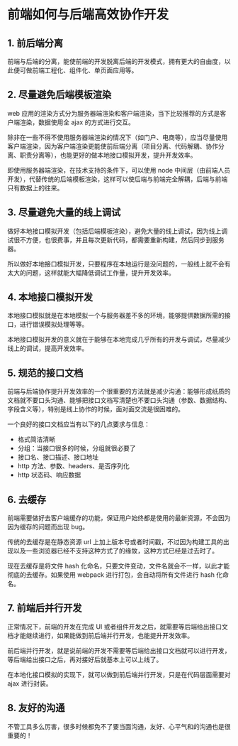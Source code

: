 <!--
 * @Description: 
 * @Author: Linxian Hong
 * @Date: 2021-10-25 17:23:43
 * @LastEditTime: 2021-10-25 17:43:07
 * @LastEditors: Linxian Hong
-->
# 前端如何与后端高效协作开发

## 1. 前后端分离  
   
   前端与后端的分离，能使前端的开发脱离后端的开发模式，拥有更大的自由度，以此便可做前端工程化、组件化、单页面应用等。 

## 2. 尽量避免后端模板渲染  

   web 应用的渲染方式分为服务器端渲染和客户端渲染，当下比较推荐的方式是客户端渲染，数据使用全 ajax 的方式进行交互。 
   
   除非在一些不得不使用服务器端渲染的情况下（如门户、电商等），应当尽量使用客户端渲染，因为客户端渲染更能使前后端分离（项目分离、代码解耦、协作分离、职责分离等），也能更好的做本地接口模拟开发，提升开发效率。 
   
   即使用服务器端渲染，在技术支持的条件下，可以使用 node 中间层（由前端人员开发），代替传统的后端模板渲染，这样可以使后端与前端完全解耦，后端与前端只有数据上的往来。 

## 3. 尽量避免大量的线上调试 

  做好本地接口模拟开发（包括后端模板渲染），避免大量的线上调试，因为线上调试很不方便，也很费事，并且每次更新代码，都需要重新构建，然后同步到服务器。 
  
  所以做好本地接口模拟开发，只要程序在本地运行是没问题的，一般线上就不会有太大的问题，这样就能大幅降低调试工作量，提升开发效率。 

## 4. 本地接口模拟开发 

  本地接口模拟就是在本地模拟一个与服务器差不多的环境，能够提供数据所需的接口，进行错误模拟处理等等。 
  
  本地接口模拟开发的意义就在于能够在本地完成几乎所有的开发与调试，尽量减少线上的调试，提高开发效率。 

## 5. 规范的接口文档 

  前端与后端协作提升开发效率的一个很重要的方法就是减少沟通：能够形成纸质的文档就不要口头沟通、能够把接口文档写清楚也不要口头沟通（参数、数据结构、字段含义等），特别是线上协作的时候，面对面交流是很困难的。 
  
  一个良好的接口文档应当有以下的几点要求与信息： 
  
  - 格式简洁清晰
  - 分组：当接口很多的时候，分组就很必要了
  - 接口名、接口描述、接口地址
  - http 方法、参数、headers、是否序列化
  - http 状态码、响应数据 
  
## 6. 去缓存 

  前端需要做好去客户端缓存的功能，保证用户始终都是使用的最新资源，不会因为因为缓存的问题而出现 bug。  
  
  传统的去缓存是在静态资源 url 上加上版本号或者时间戳，不过因为构建工具的出现以及一些浏览器已经不支持这种方式了的缘故，这种方式已经是过去时了。 
  
  现在去缓存是将文件 hash 化命名，只要文件变动，文件名就会不一样，以此才能彻底的去缓存。如果使用 webpack 进行打包，会自动将所有文件进行 hash 化命名。 

## 7. 前端后并行开发 

  正常情况下，前端的开发在完成 UI 或者组件开发之后，就需要等后端给出接口文档才能继续进行，如果能做到前后端并行开发，也能提升开发效率。 
  
  前后端并行开发，就是说前端的开发不需要等后端给出接口文档就可以进行开发，等后端给出接口之后，再对接好后就基本上可以上线了。 
  
  在本地化接口模拟的实现下，就可以做到前后端并行开发，只是在代码层面需要对 ajax 进行封装。 

## 8.  友好的沟通 

  不管工具多么厉害，很多时候都免不了要当面沟通，友好、心平气和的沟通也是很重要的！
